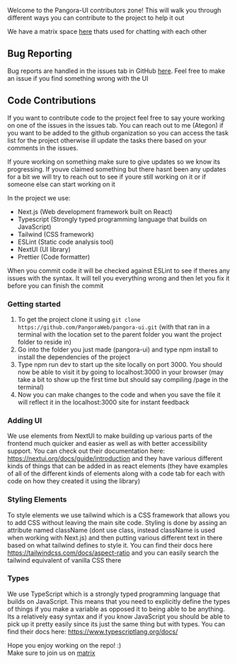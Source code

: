 Welcome to the Pangora-UI contributors zone! This will walk you through different ways you can contribute to the project to help it out

We have a matrix space [here](https://matrix.to/#/#pangora:matrix.org) thats used for chatting with each other

## Bug Reporting
Bug reports are handled in the issues tab in GitHub [here](https://github.com/PangoraWeb/pangora-ui/issues). Feel free to make an issue if you find something wrong with the UI

## Code Contributions
If you want to contribute code to the project feel free to say youre working on one of the issues in the issues tab. You can reach out to me (Ategon) if you want to be added to the github organization so you can access the task list for the project otherwise ill update the tasks there based on your comments in the issues.

If youre working on something make sure to give updates so we know its progressing. If youve claimed something but there hasnt been any updates for a bit we will try to reach out to see if youre still working on it or if someone else can start working on it

In the project we use:
- Next.js (Web development framework built on React)
- Typescript (Strongly typed programming language that builds on JavaScript)
- Tailwind (CSS framework)
- ESLint (Static code analysis tool)
- NextUI (UI library)
- Prettier (Code formatter)

When you commit code it will be checked against ESLint to see if theres any issues with the syntax. It will tell you everything wrong and then let you fix it before you can finish the commit

### Getting started
1. To get the project clone it using `git clone https://github.com/PangoraWeb/pangora-ui.git` (with that ran in a terminal with the location set to the parent folder you want the project folder to reside in)
2. Go into the folder you just made (pangora-ui) and type npm install to install the dependencies of the project
3. Type npm run dev to start up the site locally on port 3000. You should now be able to visit it by going to localhost:3000 in your browser (may take a bit to show up the first time but should say compiling /page in the terminal)
4. Now you can make changes to the code and when you save the file it will reflect it in the localhost:3000 site for instant feedback

### Adding UI
We use elements from NextUI to make building up various parts of the frontend much quicker and easier as well as with better accessibility support. You can check out their documentation here: https://nextui.org/docs/guide/introduction and they have various different kinds of things that can be added in as react elements (they have examples of all of the different kinds of elements along with a code tab for each with code on how they created it using the library)

### Styling Elements
To style elements we use tailwind which is a CSS framework that allows you to add CSS without leaving the main site code. Styling is done by assing an attribute named className (dont use class, instead className is used when working with Next.js) and then putting various different text in there based on what tailwind defines to style it. You can find their docs here https://tailwindcss.com/docs/aspect-ratio and you can easily search the tailwind equivalent of vanilla CSS there

### Types
We use TypeScript which is a strongly typed programming language that builds on JavaScript. This means that you need to explicitly define the types of things if you make a variable as opposed it to being able to be anything. Its a relatively easy syntax and if you know JavaScript you should be able to pick up it pretty easily since its just the same thing but with types. You can find their docs here: https://www.typescriptlang.org/docs/

Hope you enjoy working on the repo! :)  
Make sure to join us on [matrix](https://matrix.to/#/#pangora:matrix.org)
